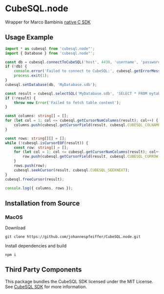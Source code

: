 # CubeSQL.node
Wrapper for Marco Bambinis [native C SDK](https://github.com/cubesql/sdk.git)

## Usage Example
```ts
import * as cubesql from 'cubesql.node"';
import { Database } from 'cubesql.node"';

const db = cubesql.connectToCubeSQL('host', 4430, 'username', 'password', 12, cubesql.CUBESQL_ENCRYPTION_NONE);
if (!db) {
    console.error('Failed to connect to CubeSQL:', cubesql.getErrorMessage(db));
    process.exit(1);
}
cubesql.setDatabase(db, 'MyDatabase.sdb');

const result = cubesql.selectSQL('MyDatabase.sdb', 'SELECT * FROM mytable');
if (!result) {
    throw new Error('Failed to fetch table content');
}

const columns: string[] = [];
for (let col = 1; col <= cubesql.getCursorNumColumns(result); col++) {
    columns.push(cubesql.getCursorField(result, cubesql.CUBESQL_COLNAME, col));
}

const rows: string[][] = [];
while (!cubesql.isCursorEOF(result)) {
    const row: string[] = [];
    for (let col = 1; col <= cubesql.getCursorNumColumns(result); col++) {
        row.push(cubesql.getCursorField(result, cubesql.CUBESQL_CURROW, col));
    }
    rows.push(row);
    cubesql.seekCursor(result, cubesql.CUBESQL_SEEKNEXT);
}
cubesql.freeCursor(result);

console.log({ columns, rows });
```

## Installation from Source

### MacOS

Download 
```
git clone https://github.com/johannespfeiffer/CubeSQL.node.git
```

Install dependencies and build
```
npm i
```


## Third Party Components

This package bundles the CubeSQL SDK licensed under the MIT License.  
See [CubeSQL SDK](https://github.com/sqlabs/CubeSQL-SDK) for more information.